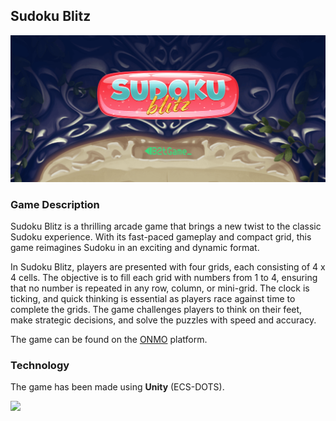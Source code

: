 ## Sudoku Blitz

![](Assets/banner.png)

### Game Description

Sudoku Blitz is a thrilling arcade game that brings a new twist to the classic Sudoku experience. With its fast-paced gameplay and compact grid, this game reimagines Sudoku in an exciting and dynamic format.

In Sudoku Blitz, players are presented with four grids, each consisting of 4 x 4 cells. The objective is to fill each grid with numbers from 1 to 4, ensuring that no number is repeated in any row, column, or mini-grid. The clock is ticking, and quick thinking is essential as players race against time to complete the grids. The game challenges players to think on their feet, make strategic decisions, and solve the puzzles with speed and accuracy.

The game can be found on the [ONMO](https://play.onmo.com/) platform.

### Technology

The game has been made using **Unity** (ECS-DOTS).

![](Assets/gameplay.gif)
